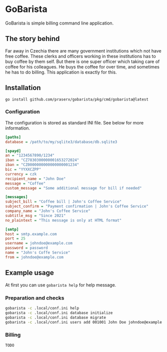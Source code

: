 # GoBarista

GoBarista is simple billing command line application.

## The story behind

Far away in Czechia there are many government institutions which not have free coffee. These clerks and officers working in these institutions has to buy coffee by them self. But there is one super officer which taking care of coffee for his colleagues. He buys the coffee for over time, and sometimes he has to do billing. This application is exactly for this.

## Installation

```
go install github.com/praserx/gobarista/pkg/cmd/gobarista@latest
```

### Configuration

The configuration is stored as standard INI file. See below for more information.

```INI
[paths]
database = /path/to/my/sqlite3/database/db.sqlite3

[spayd]
an = "1234567890/1234"
iban = "CZ7830300000001653272024"
iban = "CZ0000000000000000001234"
bic = "YYXXCZPP"
currency = czk
recipient_name = "John Doe"
message = "Coffee"
custom_message = "Some additional message for bill if needed"

[messages]
subject_bill = "Coffee bill | John's Coffee Service"
subject_confirm = "Payment confirmation | John's Coffee Service"
company_name = "John's Coffee Service"
subtitle_msg = "Since 2021"
no_plaintext = "This message is only at HTML format"

[smtp]
host = smtp.example.com
port = 25
username = johndoe@example.com
password = password
name = "John's Coffe Service"
from = johndoe@example.com

```

## Example usage

At first you can use `gobarista help` for help message.

### Preparation and checks

```bash
gobarista -c .local/conf.ini help
gobarista -c .local/conf.ini database initialize
gobarista -c .local/conf.ini database migrate
gobarista -c .local/conf.ini users add 001001 John Doe johndoe@example.com Tokyo
```

### Billing

```bash
TODO
```